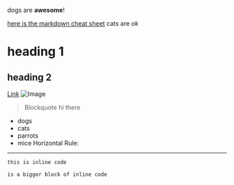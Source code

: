 dogs are **awesome**!

[here is the markdown cheat sheet](https://commonmark.org/help/)
cats are *ok*
# heading 1
## heading 2
[Link](https://www.bing.com/images/search?q=dogs&form=HDRSC3&first=1&tsc=ImageBasicHover)
![Image](https://th.bing.com/th/id/OIP.ZgOnvrD3sgnjXQzwb0fLIQHaEK?pid=ImgDet&rs=1)
> Blockquote
> hi there
* dogs
* cats
* parrots
* mice
Horizontal Rule:
---
`this is inline code`
```this 
is a bigger block of inline code
```
